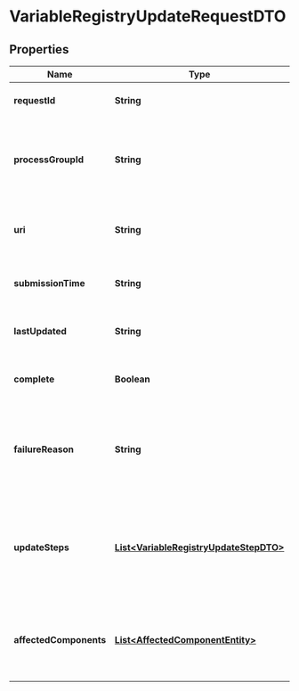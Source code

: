 
# VariableRegistryUpdateRequestDTO

## Properties
Name | Type | Description | Notes
------------ | ------------- | ------------- | -------------
**requestId** | **String** | The unique ID of this request. |  [optional]
**processGroupId** | **String** | The unique ID of the Process Group that the variable registry belongs to |  [optional]
**uri** | **String** | The URI for future requests to this drop request. |  [optional]
**submissionTime** | **String** | The time at which this request was submitted. |  [optional]
**lastUpdated** | **String** | The last time this request was updated. |  [optional]
**complete** | **Boolean** | Whether or not this request has completed |  [optional]
**failureReason** | **String** | An explanation of why this request failed, or null if this request has not failed |  [optional]
**updateSteps** | [**List&lt;VariableRegistryUpdateStepDTO&gt;**](VariableRegistryUpdateStepDTO.md) | The steps that are required in order to complete the request, along with the status of each |  [optional]
**affectedComponents** | [**List&lt;AffectedComponentEntity&gt;**](AffectedComponentEntity.md) | A set of all components that will be affected if the value of this variable is changed |  [optional]



